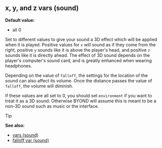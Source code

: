 ## x, y, and z vars (sound)

**Default value:**
+   all 0


Set to different values to give your sound a 3D effect which
will be applied when it is played. Positive values for `x` will sound as
if they come from the right, positive `y` sounds like it is above the
player\'s head, and positive `z` sounds like it is directly ahead. The
effect of 3D sound depends on the player\'s computer\'s sound card, and
is greatly enhanced when wearing headphones. 

Depending on the
value of `falloff`, the settings for the location of the sound can also
affect its volume. Once the distance passes the value of `falloff`, the
volume will diminish. 

If these values are all set to 0, you
should set `environment` if you want to treat it as a 3D sound.
Otherwise BYOND will assume this is meant to be a non-3D sound such as
music or the interface.

> [!TIP] 
> **See also:**
> +   [vars (sound)](/ref/sound/var.md) 
> +   [falloff var (sound)](/ref/sound/var/falloff.md) <!-- -->